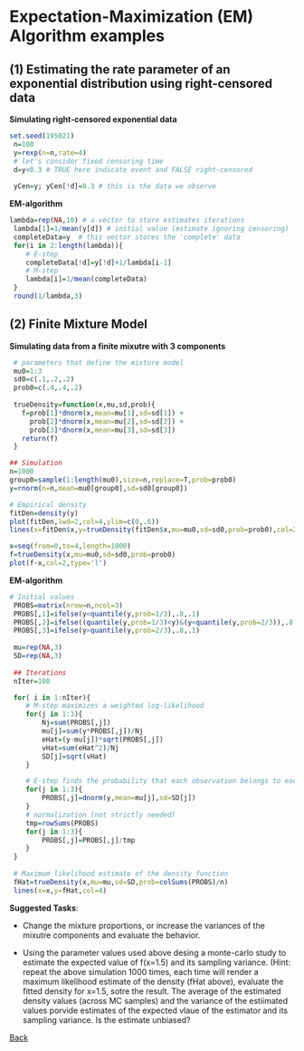 # Expectation-Maximization (EM) Algorithm examples


## (1) Estimating the rate parameter of an exponential distribution using right-censored data


**Simulating right-censored exponential data**

```r
set.seed(195021)
 n=100
 y=rexp(n=n,rate=4)
 # let's consider fixed censoring time
 d=y<0.3 # TRUE here indicate event and FALSE right-censored
 
 yCen=y; yCen[!d]=0.3 # this is the data we observe 
```

**EM-algorithm**

```r
lambda=rep(NA,10) # a vector to store estimates iterations
 lambda[1]=1/mean(y[d]) # initial value (estimate ignoring censoring)
 completeData=y  # this vector stores the 'complete' data
 for(i in 2:length(lambda)){
    # E-step
    completeData[!d]=y[!d]+1/lambda[i-1]
    # M-step
    lambda[i]=1/mean(completeData)
 }
 round(1/lambda,3)

```

## (2) Finite Mixture Model

**Simulating data from a finite mixutre with 3 components**

```r
 # parameters that define the mixture model
 mu0=1:3
 sd0=c(.1,.2,.2)
 prob0=c(.4,.4,.2)
 
 trueDensity=function(x,mu,sd,prob){
   f=prob[1]*dnorm(x,mean=mu[1],sd=sd[1]) +
     prob[2]*dnorm(x,mean=mu[2],sd=sd[2]) +
     prob[3]*dnorm(x,mean=mu[3],sd=sd[3])  
   return(f)
 }

## Simulation
n=1000
group0=sample(1:length(mu0),size=n,replace=T,prob=prob0)
y=rnorm(n=n,mean=mu0[group0],sd=sd0[group0])

# Empirical density
fitDen=density(y)
plot(fitDen,lwd=2,col=4,ylim=c(0,.6))
lines(x=fitDen$x,y=trueDensity(fitDen$x,mu=mu0,sd=sd0,prob=prob0),col=2)

x=seq(from=0,to=4,length=1000)
f=trueDensity(x,mu=mu0,sd=sd0,prob=prob0)
plot(f~x,col=2,type='l')


```


**EM-algorithm**


```r
# Initial values
 PROBS=matrix(nrow=n,ncol=3)
 PROBS[,1]=ifelse(y<quantile(y,prob=1/3),.8,.1)
 PROBS[,2]=ifelse((quantile(y,prob=1/3)<y)&(y<quantile(y,prob=2/3)),.8,.1)
 PROBS[,3]=ifelse(y>quantile(y,prob=2/3),.8,.1)
 
 mu=rep(NA,3)
 SD=rep(NA,3)
 
 ## Iterations
 nIter=100

 for( i in 1:nIter){
	# M-step maximizes a weighted log-likelihood 
	for(j in 1:3){
		Nj=sum(PROBS[,j])		
		mu[j]=sum(y*PROBS[,j])/Nj		
		eHat=(y-mu[j])*sqrt(PROBS[,j])		
		vHat=sum(eHat^2)/Nj
		SD[j]=sqrt(vHat)
	}

	# E-step finds the probability that each observation belongs to each group	
	for(j in 1:3){
		PROBS[,j]=dnorm(y,mean=mu[j],sd=SD[j])
	}
	# normalization (not strictly needed)
	tmp=rowSums(PROBS)
	for(j in 1:3){
		PROBS[,j]=PROBS[,j]/tmp
	}		   
 }
 
 # Maximum likelihood estimate of the density function
 fHat=trueDensity(x,mu=mu,sd=SD,prob=colSums(PROBS)/n)
 lines(x=x,y=fHat,col=4)
```

**Suggested Tasks**:

   * Change the mixture proportions, or increase the variances of the mixutre components and evaluate the behavior.
   
   * Using the parameter values used above desing a monte-carlo study to estimate the expected value of f(x=1.5) and its sampling variance. (Hint: repeat the above simulation 1000 times, each time will render a maximum likelihood estimate of the density (fHat above), evaluate the fitted density for x=1.5, sotre the result. The average of the estimated density values (across MC samples) and the variance of the estiimated values porvide estimates of the expected vlaue of the estimator and its sampling variance. Is the estimate unbiased?
   
   
[Back](https://github.com/gdlc/STAT_COMP/)
